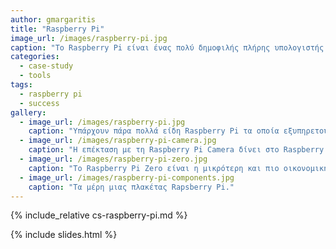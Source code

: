 ```yaml
---
author: gmargaritis
title: "Raspberry Pi"
image_url: /images/raspberry-pi.jpg
caption: "Το Raspberry Pi είναι ένας πολύ δημοφιλής πλήρης υπολογιστής σε μέγεθος πιστωτικής κάρτας, που φτιάχτηκε με αρχικό σκοπό την εκμάθηση προγραμματισμού και την γνωριμία των ανθρώπων με τη σύγχρονη τεχνολογία."
categories:
  - case-study
  - tools
tags:
  - raspberry pi
  - success
gallery:
  - image_url: /images/raspberry-pi.jpg
    caption: "Υπάρχουν πάρα πολλά είδη Raspberry Pi τα οποία εξυπηρετούν διαφορετικές ανάγκες."
  - image_url: /images/raspberry-pi-camera.jpg
    caption: "Η επέκταση με τη Raspberry Pi Camera δίνει στο Raspberry Pi νέες δυνατότητες εισόδου."
  - image_url: /images/raspberry-pi-zero.jpg
    caption: "Το Raspberry Pi Zero είναι η μικρότερη και πιο οικονομική έκδοση του Raspberry Pi"
  - image_url: /images/raspberry-pi-components.jpg
    caption: "Τα μέρη μιας πλακέτας Rapsberry Pi."
---
```


{% include_relative cs-raspberry-pi.md %}

{% include slides.html %}
